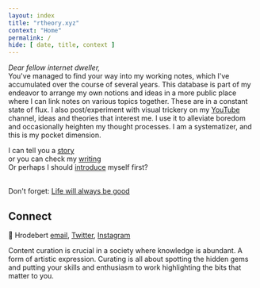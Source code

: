 ```yaml
---
layout: index
title: "rtheory.xyz"
context: "Home"
permalink: /
hide: [ date, title, context ]
---
```


<em>Dear fellow internet dweller,</em><br>
You've managed to find your way into my working notes, which I've accumulated over the course of several years. This database is part of my endeavor to arrange my own notions and ideas in a more public place where I can link notes on various topics together. These are in a constant state of flux. I also post/experiment with visual trickery on my [YouTube](https://www.youtube.com/@rtheory) channel, ideas and theories that interest me. I use it to alleviate boredom and occasionally heighten my thought processes. I am a systematizer, and this is my pocket dimension.

I can tell you a [story](/stories)<br> or you can check my [writing](/writing)    
Or perhaps I should [introduce](/intro) myself first?
<br><br>



Don't forget: [Life will always be good](/writing/life)

## Connect

👋   Hrodebert [email](mailto:theroblanc@gmail.com), [Twitter](https://twitter.com/rtheoryxyz), [Instagram](https://www.instagram.com/rtheory.xyz/)

Content curation is crucial in a society where knowledge is abundant. A form of artistic expression. Curating is all about spotting the hidden gems and putting your skills and enthusiasm to work highlighting the bits that matter to you.

<style>
    .sidenote-number, .sidenote::before {
        visibility: hidden !important;
        pointer-events: none;
    }
</style>